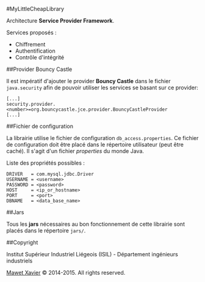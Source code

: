 #MyLittleCheapLibrary

Architecture **Service Provider Framework**.

Services proposés :

* Chiffrement 
* Authentification
* Contrôle d'intégrité

##Provider Bouncy Castle

Il est impératif d'ajouter le provider **Bouncy Castle** dans le fichier `java.security` afin de pouvoir utiliser les services se basant sur ce provider:

```
[...]
security.provider.<number>=org.bouncycastle.jce.provider.BouncyCastleProvider
[...]
```

##Fichier de configuration

La librairie utilise le fichier de configuration `db_access.properties`. Ce fichier de configuration doit être placé dans le répertoire utilisateur (peut être caché). Il s'agit d'un fichier *properties* du monde Java.

Liste des propriétés possibles :

```
DRIVER   = com.mysql.jdbc.Driver
USERNAME = <username>
PASSWORD = <password>
HOST     = <ip_or_hostname>
PORT     = <port>
DBNAME   = <data_base_name>
```

##Jars

Tous les __jars__ nécessaires au bon fonctionnement de cette librairie sont placés dans le répertoire `jars/`.

##Copyright

Institut Supérieur Industriel Liégeois (ISIL) - Département ingénieurs industriels

[Mawet Xavier](http://www.nakim.be) © 2014-2015. All rights reserved.